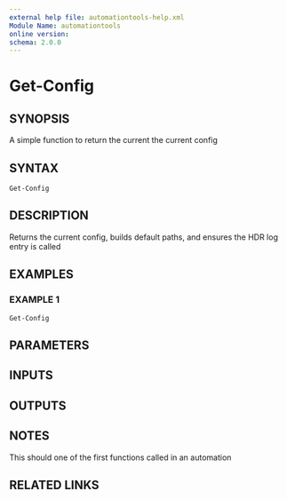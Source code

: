 ```yaml
---
external help file: automationtools-help.xml
Module Name: automationtools
online version:
schema: 2.0.0
---
```


# Get-Config

## SYNOPSIS
A simple function to return the current the current config

## SYNTAX

```
Get-Config
```

## DESCRIPTION
Returns the current config, builds default paths, and ensures the HDR log entry is called

## EXAMPLES

### EXAMPLE 1
```
Get-Config
```

## PARAMETERS

## INPUTS

## OUTPUTS

## NOTES
This should one of the first functions called in an automation

## RELATED LINKS
